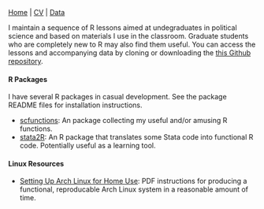 <nav id="navigation">
  <a href="./index.md">Home</a>
  <span>|</span>
  <a href="https://github.com/seanmcraig/vita/latex/vita.pdf">CV</a>
  <span>|</span>
  <a href="./data.md">Data</a>
</nav>

I maintain a sequence of R lessons aimed at undegraduates in political science and based on materials I use in the classroom. Graduate students who are completely new to R may also find them useful. You can access the lessons and accompanying data by cloning or downloading the <a href="">this Github repository</a>.

#### R Packages
I have several R packages in casual development. See the package README files for installation instructions.

* <a href="https://github.com/seanmcraig/scfunctions">scfunctions</a>: An package collecting my useful and/or amusing R functions.
* <a href="https://github.com/seanmcraig/stata2r">stata2R</a>: An R package that translates some Stata code into functional R code. Potentially useful as a learning tool.


#### Linux Resources
* <a href="https://github.com/seanmcraig/arch-setup/doc.pdf">Setting Up Arch Linux for Home Use</a>: PDF instructions for producing a functional, reproducable Arch Linux system in a reasonable amount of time.
